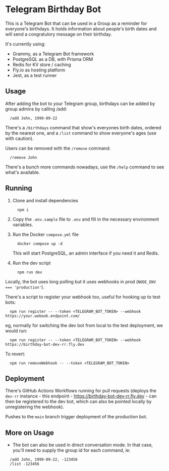 # Telegram Birthday Bot

This is a Telegram Bot that can be used in a Group as a reminder for everyone's birthdays.
It holds information about people's birth dates and will send a congratulory message on their birthday.

It's currently using:

 - Grammy, as a Telegram Bot framework
 - PostgreSQL as a DB, with Prisma ORM
 - Redis for KV store / caching
 - Fly.io as hosting platform
 - Jest, as a test runner

## Usage

After adding the bot to your Telegram group, birthdays can be added by group admins by calling /add:

```
  /add John, 1999-09-22
```

There's a `/birthdays` command that show's everyones birth dates, ordered by the nearest one, and a `/list` command to show everyone's ages (use with caution).

Users can be removed with the `/remove` command:

```
  /remove John
```

There's a bunch more commands nowadays, use the `/help` command to see what's available.

## Running

1. Clone and install dependencies

    ```
      npm i
    ```

1. Copy the `.env.sample` file to `.env` and fill in the necessary environment variables.

1. Run the Docker `compose.yml` file

    ```
      docker compose up -d
    ```

    This will start PostgreSQL, an admin interface if you need it and Redis.

1. Run the dev script

    ```
      npm run dev
    ```

Locally, the bot uses long polling but it uses webhooks in prod (`NODE_ENV === 'production'`).

There's a script to register your webhook too, useful for hooking up to test bots:

```
  npm run register -- --token <TELEGRAM_BOT_TOKEN> --webhook https://your.webook.endpoint.com/
```

eg, normally for switching the dev bot from local to the test deployment, we would run:

```
  npm run register -- --token <TELEGRAM_BOT_TOKEN> --webhook https://birthday-bot-dev-rr.fly.dev
```

To revert: 

```
  npm run removeWebhook -- --token <TELEGRAM_BOT_TOKEN>
```


## Deployment

There's GitHub Actions Workflows running for pull requests (deploys the `dev-rr` instance - this endpoint - https://birthday-bot-dev-rr.fly.dev - can then be registered to the dev bot, which can also be pointed locally by unregistering the webhook). 

Pushes to the `main` branch trigger deployment of the production bot.


## More on Usage

 - The bot can also be used in direct conversation mode. In that case, you'll need to supply the group id for each command, ie:

```
  /add John, 1999-09-22, -123456
  /list -123456
```
